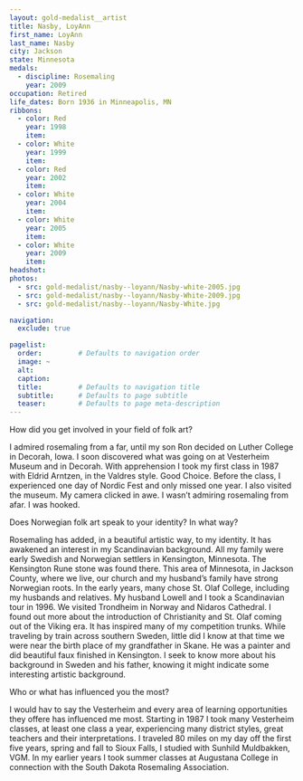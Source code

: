 ```yaml
---
layout: gold-medalist__artist
title: Nasby, LoyAnn
first_name: LoyAnn
last_name: Nasby
city: Jackson
state: Minnesota
medals: 
  - discipline: Rosemaling
    year: 2009
occupation: Retired
life_dates: Born 1936 in Minneapolis, MN
ribbons:
  - color: Red
    year: 1998
    item:
  - color: White
    year: 1999
    item:
  - color: Red
    year: 2002
    item:
  - color: White 
    year: 2004
    item:
  - color: White
    year: 2005
    item:
  - color: White
    year: 2009
    item:
headshot:
photos:
  - src: gold-medalist/nasby--loyann/Nasby-white-2005.jpg
  - src: gold-medalist/nasby--loyann/Nasby-White-2009.jpg
  - src: gold-medalist/nasby--loyann/Nasby-White.jpg

navigation:
  exclude: true

pagelist:
  order:         # Defaults to navigation order  
  image: ~
  alt:
  caption:
  title:         # Defaults to navigation title
  subtitle:      # Defaults to page subtitle
  teaser:        # Defaults to page meta-description  
---
```

How did you get involved in your field of folk art?
 
I admired rosemaling from a far, until my son Ron decided on Luther College in Decorah, Iowa. I soon discovered what was going on at Vesterheim Museum and in Decorah. 
With apprehension I took my first class in 1987 with Eldrid Arntzen, in the Valdres style. Good Choice. Before the class, I experienced one day of Nordic Fest and only missed one year. I also visited the museum. My camera clicked in awe. I wasn’t admiring rosemaling from afar. I was hooked. 

Does Norwegian folk art speak to your identity? In what way? 

Rosemaling has added, in a beautiful artistic way, to my identity. It has awakened an interest in my Scandinavian background. All my family were early Swedish and Norwegian settlers in Kensington, Minnesota. The Kensington Rune stone was found there.
This area of Minnesota, in Jackson County, where we live, our church and my husband’s family have strong Norwegian roots. In the early years, many chose St. Olaf College, including my husbands and relatives.
My husband Lowell and I took a Scandinavian tour in 1996. We visited Trondheim in Norway and Nidaros Cathedral. I found out more about the introduction of Christianity and St. Olaf coming out of the Viking era. It has inspired many of my competition trunks. 
While traveling by train across southern Sweden, little did I know at that time we were near the birth place of my grandfather in Skane. He was a painter and did beautiful faux finished in Kensington. I seek to know more about his background in Sweden and his father, knowing it might indicate some interesting artistic background.

Who or what has influenced you the most?

I would hav to say the Vesterheim and every area of learning opportunities they offere has influenced me most. Starting in 1987 I took many Vesterheim classes, at least one class a year, experiencing many district styles, great teachers and their interpretations. 
I traveled 80 miles on my day off the first five years, spring and fall to Sioux Falls, I studied with Sunhild Muldbakken, VGM. In my earlier years I took summer classes at Augustana College in connection with the South Dakota Rosemaling Association. 
